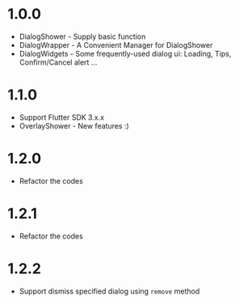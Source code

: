 # 1.0.0

* DialogShower - Supply basic function
* DialogWrapper - A Convenient Manager for DialogShower
* DialogWidgets - Some frequently-used dialog ui: Loading, Tips, Confirm/Cancel alert …

# 1.1.0

* Support Flutter SDK 3.x.x
* OverlayShower - New features :)

# 1.2.0

* Refactor the codes

# 1.2.1

* Refactor the codes

# 1.2.2

* Support dismiss specified dialog using `remove` method